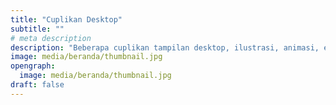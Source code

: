 ```yaml
---
title: "Cuplikan Desktop"
subtitle: ""
# meta description
description: "Beberapa cuplikan tampilan desktop, ilustrasi, animasi, editing video, mesin game, perkantoran, dan produktifitas dasar."
image: media/beranda/thumbnail.jpg
opengraph:
  image: media/beranda/thumbnail.jpg
draft: false
---
```

